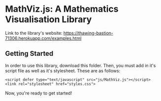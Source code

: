 # MathViz.js: A Mathematics Visualisation Library
Link to the library's website: https://thawing-bastion-71306.herokuapp.com/examples.html

## Getting Started
In order to use this library, download this folder. Then, you must add in it's script file as well as it's stylesheet. These are as follows:
```
<script defer type="text/javascript" src="js/MathViz.js"></script>
<link rel="stylesheet" href="styles.css">
```
Now, you're ready to get started!
